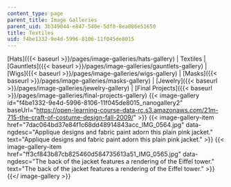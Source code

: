 ```yaml
---
content_type: page
parent_title: Image Galleries
parent_uid: 3b349044-e847-540e-5df0-8ea086e51650
title: Textiles
uid: f4be1332-9e4d-5996-8106-11f045de8015
---
```


[Hats]({{< baseurl >}}/pages/image-galleries/hats-gallery) | Textiles | [Gauntlets]({{< baseurl >}}/pages/image-galleries/gauntlets-gallery) | [Wigs]({{< baseurl >}}/pages/image-galleries/wigs-gallery) | [Masks]({{< baseurl >}}/pages/image-galleries/masks-gallery) | [Jewelry]({{< baseurl >}}/pages/image-galleries/jewelry-gallery) | [Final Projects]({{< baseurl >}}/pages/image-galleries/final-projects-gallery)
{{< image-gallery id="f4be1332-9e4d-5996-8106-11f045de8015_nanogallery2" baseUrl="https://open-learning-course-data-rc.s3.amazonaws.com/21m-715-the-craft-of-costume-design-fall-2009/" >}}
{{< image-gallery-item href="7dac064bd37e84f1c68dd48914843acc_IMG_0564.jpg" data-ngdesc="Applique designs and fabric paint adorn this plain pink jacket." text="Applique designs and fabric paint adorn this plain pink jacket." >}}
{{< image-gallery-item href="ff3cf843b87cb825460d584735613a51_IMG_0565.jpg" data-ngdesc="The back of the jacket features a rendering of the Eiffel tower." text="The back of the jacket features a rendering of the Eiffel tower." >}}
{{</ image-gallery >}}